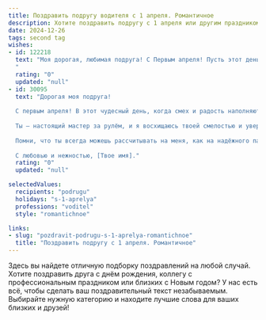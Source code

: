 ```yaml
---
title: Поздравить подругу водителя с 1 апреля. Романтичное
description: Хотите поздравить подругу с 1 апреля или другим праздником? Наш ИИ создаст незабываемое поздравление, а вы обязательно выделитесь среди других.  
date: 2024-12-26
tags: second tag
wishes:
- id: 122218
  text: "Моя дорогая, любимая подруга! С Первым апреля! Пусть этот день, полный шуток и смеха, станет началом самого счастливого периода в твоей жизни,  а твоя дорога, как и ты сама, будет всегда прямой, яркой и полной любви.  Пусть каждый километр пути приносит радость, а каждый поворот судьбы ведёт к новым, прекрасным встречам и исполнениям желаний.  Я тебя очень люблю!
  "
  rating: "0"
  updated: "null"
- id: 30095
  text: "Дорогая моя подруга!
  
  С первым апреля! В этот чудесный день, когда смех и радость наполняют сердца, хочу пожелать тебе не только удачи на дорогах, но и счастья в каждом повороте жизни.
  
  Ты – настоящий мастер за рулём, и я восхищаюсь твоей смелостью и уверенностью. Пусть каждый километры, который ты проходишь, ведут к ярким моментам, нежным эмоциям и романтичным встречам.
  
  Помни, что ты всегда можешь рассчитывать на меня, как на надёжного пассажира в любых приключениях. Пусть этот день будет полон сюрпризов и улыбок, словно весенний ветер, который уносит с собой все тревоги.
  
  С любовью и нежностью, [Твое имя]."
  rating: "0"
  updated: "null"

selectedValues:
  recipients: "podrugu"
  holidays: "s-1-aprelya"
  professions: "voditel"
  style: "romantichnoe"

links:
- slug: "pozdravit-podrugu-s-1-aprelya-romantichnoe"
  title: "Поздравить подругу с 1 апреля. Романтичное"
---
```


Здесь вы найдете отличную подборку поздравлений на любой случай.
Хотите поздравить друга с днём рождения, коллегу с профессиональным праздником или близких с Новым годом? У нас есть всё, чтобы сделать ваш поздравительный текст незабываемым. Выбирайте нужную категорию и находите лучшие слова для ваших близких и друзей!
